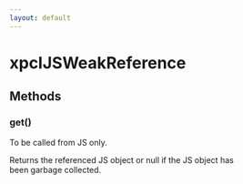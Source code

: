 ```yaml
---
layout: default
---
```


# xpcIJSWeakReference #

## Methods ##

### get() ###
  
To be called from JS only.  
  
Returns the referenced JS object or null if the JS object has  
been garbage collected.  
  
